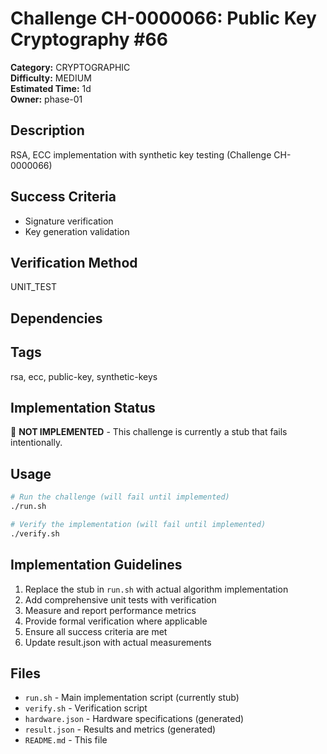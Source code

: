 # Challenge CH-0000066: Public Key Cryptography #66

**Category:** CRYPTOGRAPHIC  
**Difficulty:** MEDIUM  
**Estimated Time:** 1d  
**Owner:** phase-01  

## Description

RSA, ECC implementation with synthetic key testing (Challenge CH-0000066)

## Success Criteria

- Signature verification
- Key generation validation

## Verification Method

UNIT_TEST

## Dependencies



## Tags

rsa, ecc, public-key, synthetic-keys

## Implementation Status

🚧 **NOT IMPLEMENTED** - This challenge is currently a stub that fails intentionally.

## Usage

```bash
# Run the challenge (will fail until implemented)
./run.sh

# Verify the implementation (will fail until implemented) 
./verify.sh
```

## Implementation Guidelines

1. Replace the stub in `run.sh` with actual algorithm implementation
2. Add comprehensive unit tests with verification
3. Measure and report performance metrics
4. Provide formal verification where applicable
5. Ensure all success criteria are met
6. Update result.json with actual measurements

## Files

- `run.sh` - Main implementation script (currently stub)
- `verify.sh` - Verification script
- `hardware.json` - Hardware specifications (generated)
- `result.json` - Results and metrics (generated)
- `README.md` - This file
